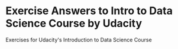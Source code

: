 # Exercise Answers to Intro to Data Science Course by Udacity 
Exercises for Udacity's Introduction to Data Science Course

